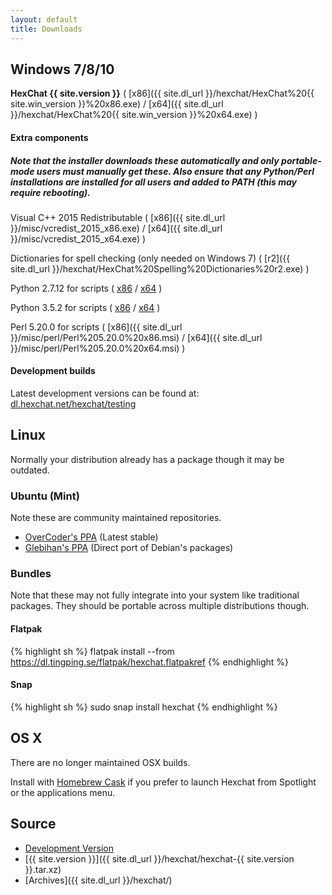 ```yaml
---
layout: default
title: Downloads
---
```


## Windows 7/8/10
**HexChat {{ site.version }}** ( [x86]({{ site.dl_url }}/hexchat/HexChat%20{{ site.win_version }}%20x86.exe) / [x64]({{ site.dl_url }}/hexchat/HexChat%20{{ site.win_version }}%20x64.exe) )

#### Extra components

##### Note that the installer downloads these automatically and only portable-mode users must manually get these. Also ensure that any Python/Perl installations are installed for all users and added to PATH (this may require rebooting).

Visual C++ 2015 Redistributable ( [x86]({{ site.dl_url }}/misc/vcredist_2015_x86.exe) / [x64]({{ site.dl_url }}/misc/vcredist_2015_x64.exe) )

Dictionaries for spell checking (only needed on Windows 7) ( [r2]({{ site.dl_url }}/hexchat/HexChat%20Spelling%20Dictionaries%20r2.exe) )

Python 2.7.12 for scripts ( [x86](https://www.python.org/ftp/python/2.7.12/python-2.7.12.msi) /
[x64](https://www.python.org/ftp/python/2.7.12/python-2.7.12.amd64.msi) )

Python 3.5.2 for scripts ( [x86](https://www.python.org/ftp/python/3.5.2/python-3.5.2.exe) /
[x64](https://www.python.org/ftp/python/3.5.2/python-3.5.2-amd64.exe) )

Perl 5.20.0 for scripts ( [x86]({{ site.dl_url }}/misc/perl/Perl%205.20.0%20x86.msi) / [x64]({{ site.dl_url }}/misc/perl/Perl%205.20.0%20x64.msi) )

#### Development builds

Latest development versions can be found at: [dl.hexchat.net/hexchat/testing](https://dl.hexchat.net/hexchat/testing)

## Linux
Normally your distribution already has a package though it may be outdated.

### Ubuntu (Mint)
Note these are community maintained repositories.

- [OverCoder's PPA](https://launchpad.net/~overcoder/+archive/ubuntu/hexchat) (Latest stable)
- [Glebihan's PPA](https://launchpad.net/~gwendal-lebihan-dev/+archive/hexchat-stable) (Direct port of Debian's packages)

### Bundles
Note that these may not fully integrate into your system like traditional packages. They should be portable
across multiple distributions though.

#### Flatpak

{% highlight sh %}
flatpak install --from https://dl.tingping.se/flatpak/hexchat.flatpakref
{% endhighlight %}

#### Snap

{% highlight sh %}
sudo snap install hexchat
{% endhighlight %}

## OS X

There are no longer maintained OSX builds.

Install with [Homebrew Cask](https://caskroom.github.io/) if you prefer to launch Hexchat from Spotlight or the applications menu.

## Source
- [Development Version](https://github.com/hexchat/hexchat/archive/master.tar.gz)
- [{{ site.version }}]({{ site.dl_url }}/hexchat/hexchat-{{ site.version }}.tar.xz)
- [Archives]({{ site.dl_url }}/hexchat/)
